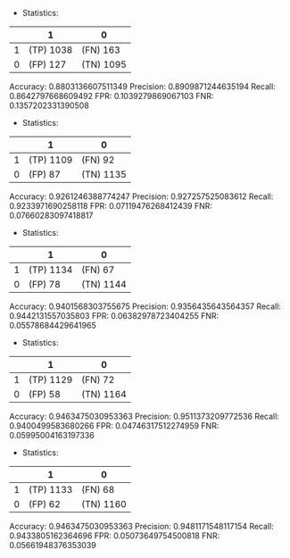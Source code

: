 * Statistics: 

|          |    1     |    0     |
|----------|----------|----------|
|    1     |(TP) 1038 | (FN) 163 |
|    0     | (FP) 127 |(TN) 1095 |
Accuracy: 0.8803136607511349
Precision: 0.8909871244635194
Recall: 0.8642797668609492
FPR: 0.1039279869067103
FNR: 0.1357202331390508
* Statistics: 

|          |    1     |    0     |
|----------|----------|----------|
|    1     |(TP) 1109 | (FN) 92  |
|    0     | (FP) 87  |(TN) 1135 |
Accuracy: 0.9261246388774247
Precision: 0.927257525083612
Recall: 0.9233971690258118
FPR: 0.07119476268412439
FNR: 0.07660283097418817
* Statistics: 

|          |    1     |    0     |
|----------|----------|----------|
|    1     |(TP) 1134 | (FN) 67  |
|    0     | (FP) 78  |(TN) 1144 |
Accuracy: 0.9401568303755675
Precision: 0.9356435643564357
Recall: 0.9442131557035803
FPR: 0.06382978723404255
FNR: 0.05578684429641965
* Statistics: 

|          |    1     |    0     |
|----------|----------|----------|
|    1     |(TP) 1129 | (FN) 72  |
|    0     | (FP) 58  |(TN) 1164 |
Accuracy: 0.9463475030953363
Precision: 0.9511373209772536
Recall: 0.9400499583680266
FPR: 0.04746317512274959
FNR: 0.05995004163197336
* Statistics: 

|          |    1     |    0     |
|----------|----------|----------|
|    1     |(TP) 1133 | (FN) 68  |
|    0     | (FP) 62  |(TN) 1160 |
Accuracy: 0.9463475030953363
Precision: 0.9481171548117154
Recall: 0.9433805162364696
FPR: 0.05073649754500818
FNR: 0.05661948376353039